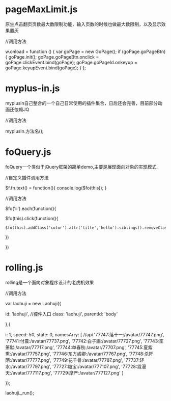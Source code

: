 # pageMaxLimit.js
原生点击翻页页数最大数限制功能，输入页数的时候也做最大数限制，以及显示效果置灰

//调用方法

w.onload = function () {
        var goPage = new GoPage();
        if (goPage.goPageBtn) {
            goPage.init();
            goPage.goPageBtn.onclick = goPage.clickEvent.bind(goPage);
            goPage.goPageId.onkeyup = goPage.keyupEvent.bind(goPage);
        }
    };

# myplus-in.js
myplusin自己整合的一个自己日常使用的插件集合，日后还会完善，目前部分动画还依赖JQ

//调用方法

myplusIn.方法名();

# foQuery.js
foQuery一个类似于jQuery框架的简单demo,主要是展现面向对象的实现模式.

//自定义插件调用方法

$f.fn.text() = function(){
	console.log($fo(this));
}

//调用方法

$fo('li').each(function(){

  $fo(this).click(function(){
  
    $fo(this).addClass('color').attr('title','hello').siblings().removeClass('color').removeAttr('title');
    
  })
  
})

# rolling.js
rolling是一个面向对象程序设计的老虎机效果

//调用方法

var laohuji = new Laohuji({

id: 'laohuji', //控件入口
class: 'laohuji',
parentId: 'body'

},{

i: 1,
speed: 50,
state: 0,
namesArry: [ //api
'77747:落十一:/avatar/77747.png',
'77741:付震:/avatar/77737.png',
'77742:白子画:/avatar/77727.png',
'77743:笙箫默:/avatar/77717.png',
'77744:单春秋:/avatar/77707.png',
'77745:夏紫熏:/avatar/77757.png',
'77746:东方彧卿:/avatar/77767.png',
'77748:杀阡陌:/avatar/77777.png',
'77749:花千骨:/avatar/77787.png',
'77737:轻水:/avatar/77797.png',
'77727:糖宝:/avatar/777107.png',
'77728:霓漫天:/avatar/777117.png',
'77729:摩严:/avatar/777127.png'
]

});

laohuji._run();
